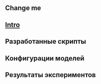 ## Change me

## [Intro](../README.md)

## Разработанные скрипты

## Конфигурации моделей

## Результаты экспериментов